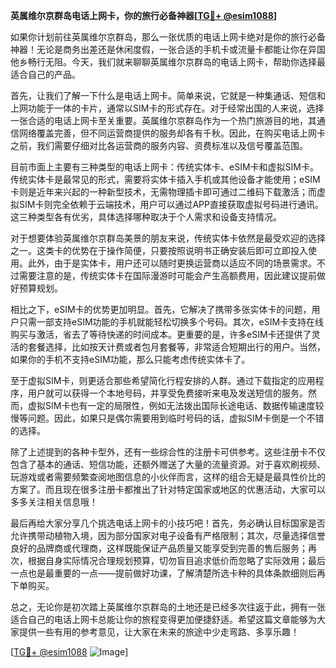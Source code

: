 **英属维尔京群岛电话上网卡，你的旅行必备神器[[TG💪+ @esim1088](https://t.me/s/esim1088)]**

如果你计划前往英属维尔京群岛，那么一张优质的电话上网卡绝对是你的旅行必备神器！无论是商务出差还是休闲度假，一张合适的手机卡或流量卡都能让你在异国他乡畅行无阻。今天，我们就来聊聊英属维尔京群岛的电话上网卡，帮助你选择最适合自己的产品。

首先，让我们了解一下什么是电话上网卡。简单来说，它就是一种集通话、短信和上网功能于一体的卡片，通常以SIM卡的形式存在。对于经常出国的人来说，选择一张合适的电话上网卡至关重要。英属维尔京群岛作为一个热门旅游目的地，其通信网络覆盖完善，但不同运营商提供的服务却各有千秋。因此，在购买电话上网卡之前，我们需要仔细对比各运营商的服务内容、资费标准以及信号覆盖范围。

目前市面上主要有三种类型的电话上网卡：传统实体卡、eSIM卡和虚拟SIM卡。传统实体卡是最常见的形式，需要将实体卡插入手机或其他设备才能使用；eSIM卡则是近年来兴起的一种新型技术，无需物理插卡即可通过二维码下载激活；而虚拟SIM卡则完全依赖于云端技术，用户可以通过APP直接获取虚拟号码进行通讯。这三种类型各有优劣，具体选择哪种取决于个人需求和设备支持情况。

对于想要体验英属维尔京群岛美景的朋友来说，传统实体卡依然是最受欢迎的选择之一。这类卡的优势在于操作简便，只要按照说明书正确安装后即可立即投入使用。此外，由于是实体卡，用户还可以随时更换运营商以适应不同的场景需求。不过需要注意的是，传统实体卡在国际漫游时可能会产生高额费用，因此建议提前做好预算规划。

相比之下，eSIM卡的优势更加明显。首先，它解决了携带多张实体卡的问题，用户只需一部支持eSIM功能的手机就能轻松切换多个号码。其次，eSIM卡支持在线购买与激活，省去了等待快递的时间成本。更重要的是，许多eSIM卡还提供了灵活的套餐选择，比如按天计费或者包月套餐等，非常适合短期出行的用户。当然，如果你的手机不支持eSIM功能，那么只能考虑传统实体卡了。

至于虚拟SIM卡，则更适合那些希望简化行程安排的人群。通过下载指定的应用程序，用户就可以获得一个本地号码，并享受免费接听来电及发送短信的服务。然而，虚拟SIM卡也有一定的局限性，例如无法拨出国际长途电话、数据传输速度较慢等问题。因此，如果只是偶尔需要用到临时号码的话，虚拟SIM卡倒是一个不错的选择。

除了上述提到的各种卡型外，还有一些综合性的注册卡可供参考。这些注册卡不仅包含了基本的通话、短信功能，还额外赠送了大量的流量资源。对于喜欢刷视频、玩游戏或者需要频繁查阅地图信息的小伙伴而言，这样的组合无疑是最具性价比的方案了。而且现在很多注册卡都推出了针对特定国家或地区的优惠活动，大家可以多多关注相关信息哦！

最后再给大家分享几个挑选电话上网卡的小技巧吧！首先，务必确认目标国家是否允许携带动植物入境，因为部分国家对电子设备有严格限制；其次，尽量选择信誉良好的品牌商或代理商，这样既能保证产品质量又能享受到完善的售后服务；再次，根据自身实际情况合理规划预算，切勿盲目追求低价而忽略了实际效用；最后一点也是最重要的一点——提前做好功课，了解清楚所选卡种的具体条款细则后再下单购买。

总之，无论你是初次踏上英属维尔京群岛的土地还是已经多次往返于此，拥有一张适合自己的电话上网卡总能让你的旅程变得更加便捷舒适。希望这篇文章能够为大家提供一些有用的参考意见，让大家在未来的旅途中少走弯路、多享乐趣！

[[TG💪+ @esim1088](https://t.me/s/esim1088) ![Image](https://i.postimg.cc/4NQfJmqS/Snipaste-2025-05-13-00-14-12.png)]